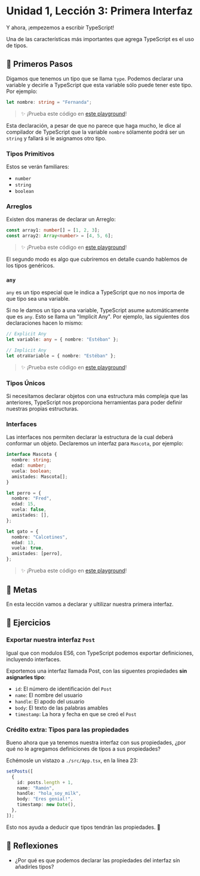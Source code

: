 # Unidad 1, Lección 3: Primera Interfaz

Y ahora, ¡empezemos a escribir TypeScript!

Una de las características más importantes que agrega TypeScript es el uso de tipos.

## 🐾 Primeros Pasos

Digamos que tenemos un tipo que se llama `type`. Podemos declarar una variable y decirle a TypeScript que esta variable sólo puede tener este tipo. Por ejemplo:

```typescript
let nombre: string = "Fernanda";
```

> ✨ ¡Prueba este código en [este playground](https://www.typescriptlang.org/play?#code/DYUwLgBAdg9gtgIwE4gFwQM5iQSygcwgF4IAiAMRCSgEMoATG0gbiA)!

Esta declaración, a pesar de que no parece que haga mucho, le dice al compilador de TypeScript que la variable `nombre` sólamente podrá ser un `string` y fallará si le asignamos otro tipo.

### Tipos Primitivos

Estos se verán familiares:

- `number`
- `string`
- `boolean`

### Arreglos

Existen dos maneras de declarar un Arreglo:

```typescript
const array1: number[] = [1, 2, 3];
const array2: Array<number> = [4, 5, 6];
```

> ✨ ¡Prueba este código en [este playground](https://www.typescriptlang.org/play?#code/MYewdgzgLgBAhgJwXAngRgFwzAVwLYBGApggNoC6MAvDKWgDQwBMjAzOQNwBQoksiyFEywBBJKgA8uQiQB81WgBZGAVkYA2TkA)!

El segundo modo es algo que cubriremos en detalle cuando hablemos de los tipos genéricos.

### `any`

`any` es un tipo especial que le indica a TypeScript que no nos importa de que tipo sea una variable.

Si no le damos un tipo a una variable, TypeScript asume automáticamente que es `any`. Esto se llama un "Implicit Any". Por ejemplo, las siguientes dos declaraciones hacen lo mismo:

```typescript
// Explicit Any
let variable: any = { nombre: "Estéban" };

// Implicit Any
let otraVariable = { nombre: "Estéban" };
```

> ✨ ¡Prueba este código en [este playground](https://www.typescriptlang.org/play?#code/PTAEFEA8AcBsEsDG8AuoCCA7AngKFgKZoBuAhgE7ykBGhAXKKTqALygDeomA9gLbXkCDAETgAzigCX1JsNABfANy5cIUAElecJKgw58RUNxTlSANQpVaBVhy58BQ0KInTZCxUA)!

### Tipos Únicos

Si necesitamos declarar objetos con una estructura más compleja que las anteriores, TypeScript nos proporciona herramientas para poder definir nuestras propias estructuras.

### Interfaces

Las interfaces nos permiten declarar la estructura de la cual deberá conformar un objeto. Declaremos un interfaz para `Mascota`, por ejemplo:

```typescript
interface Mascota {
  nombre: string;
  edad: number;
  vuela: boolean;
  amistades: Mascota[];
}

let perro = {
  nombre: "Fred",
  edad: 15,
  vuela: false,
  amistades: [],
};

let gato = {
  nombre: "Calcetines",
  edad: 13,
  vuela: true,
  amistades: [perro],
};
```

> ✨ ¡Prueba este código en [este playground](https://www.typescriptlang.org/play?#code/JYOwLgpgTgZghgYwgAgLJwM4IPZjsgbwChlkRsBbAIyggC5kMwpQBzAbhOQgBM4eGIAK7VonUgDchEADZwGVbNhkQ4IccjgVgTfhAwN0WXHADaAXU4BfIkRVhkAB2hRsyALyEu5arQYAiADFaHn8AGi5efgYARgBWCMlpOQZ4GQwIRM1tXR59BgsIq047CAdWODA3T2JSHxp6ZH8AYTgZJDBQfXDIvgFkGIBmLKlZeWRmaSytHTw8g2RTZyhXcyL2IA)!

## 🥅 Metas

En esta lección vamos a declarar y ultilizar nuestra primera interfaz.

## 🤸 Ejercicios

### Exportar nuestra interfaz `Post`

Igual que con modulos ES6, con TypeScript podemos exportar definiciones, incluyendo interfaces.

Exportemos una interfaz llamada Post, con las siguentes propiedades **sin asignarles tipo**:

- `id`: El número de identificación del `Post`
- `name`: El nombre del usuario
- `handle`: El apodo del usuario
- `body`: El texto de las palabras amables
- `timestamp`: La hora y fecha en que se creó el `Post`

### Crédito extra: Tipos para las propiedades

Bueno ahora que ya tenemos nuestra interfaz con sus propiedades, ¿por qué no le agregamos definiciones de tipos a sus propiedades?

Echémosle un vistazo a `./src/App.tsx`, en la línea 23:

```typescript
setPosts([
  {
    id: posts.length + 1,
    name: "Ramón",
    handle: "hola_soy_milk",
    body: "Eres genial!",
    timestamp: new Date(),
  },
]);
```

Esto nos ayuda a deducir que tipos tendrán las propiedades. 🤔

## 🤔 Reflexiones

- ¿Por qué es que podemos declarar las propiedades del interfaz sín añadirles tipos?
